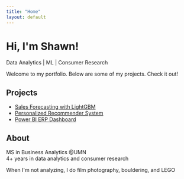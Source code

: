 ```yaml
---
title: "Home"
layout: default
---
```


# Hi, I'm Shawn!
Data Analytics | ML | Consumer Research

Welcome to my portfolio. Below are some of my projects. Check it out!

## Projects
- [Sales Forecasting with LightGBM](projects/forecasting/index.md)
- [Personalized Recommender System](projects/recsys/index.md)
- [Power BI ERP Dashboard](projects/erp/index.md)

## About
MS in Business Analytics @UMN  
4+ years in data analytics and consumer research  
  
When I'm not analyzing, I do film photography, bouldering, and LEGO  

